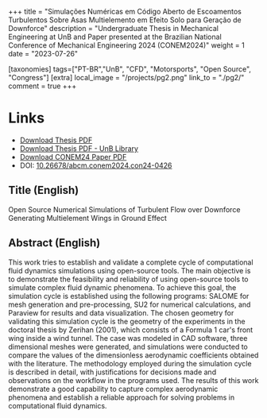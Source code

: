 +++
title = "Simulações Numéricas em Código Aberto de Escoamentos Turbulentos Sobre Asas Multielemento em Efeito Solo para Geração de Downforce"
description = "Undergraduate Thesis in Mechanical Engineering at UnB and Paper presented at the Brazilian National Conference of Mechanical Engineering 2024 (CONEM2024)"
weight = 1
date = "2023-07-26"

[taxonomies]
tags=["PT-BR","UnB", "CFD", "Motorsports", "Open Source", "Congress"]
[extra]
local_image = "/projects/pg2.png"
link_to = "./pg2/"
comment = true
+++

# Links
- <a href="/downloadables/pg2/PG2_Matheus_Vidal_170078663.pdf" download="PG2_Matheus_Vidal_170078663.pdf">Download Thesis PDF</a>
- [Download Thesis PDF - UnB Library](https://bdm.unb.br/handle/10483/38713)
- <a href="/downloadables/pg2/CONEM2024_0426.pdf" download="CONEM2024_0426.pdf">Download CONEM24 Paper PDF</a>
- DOI: <a href="https://doi.org/10.26678/abcm.conem2024.con24-0426">10.26678/abcm.conem2024.con24-0426</a>

## Title (English)
Open Source Numerical Simulations of Turbulent Flow over Downforce Generating Multielement Wings in Ground Effect 

## Abstract (English)
This work tries to establish and validate a complete cycle of computational fluid dynamics simulations using open-source tools. The main objective is to demonstrate the feasibility and reliability of using open-source tools to simulate complex fluid dynamic phenomena. To achieve this goal, the simulation cycle is established using the following programs: SALOME for mesh generation and pre-processing, SU2 for numerical calculations, and Paraview for results and data visualization. The chosen geometry for validating this simulation cycle is the geometry of the experiments in the doctoral thesis by Zerihan (2001), which consists of a Formula 1 car's front wing inside a wind tunnel. The case was modeled in CAD software, three dimensional meshes were generated, and simulations were conducted to compare the values of the dimensionless aerodynamic coefficients obtained with the literature. The methodology employed during the simulation cycle is described in detail, with justifications for decisions made and observations on the workflow in the programs used. The results of this work demonstrate a good capability to capture complex aerodynamic phenomena and establish a reliable approach for solving problems in computational fluid dynamics.



